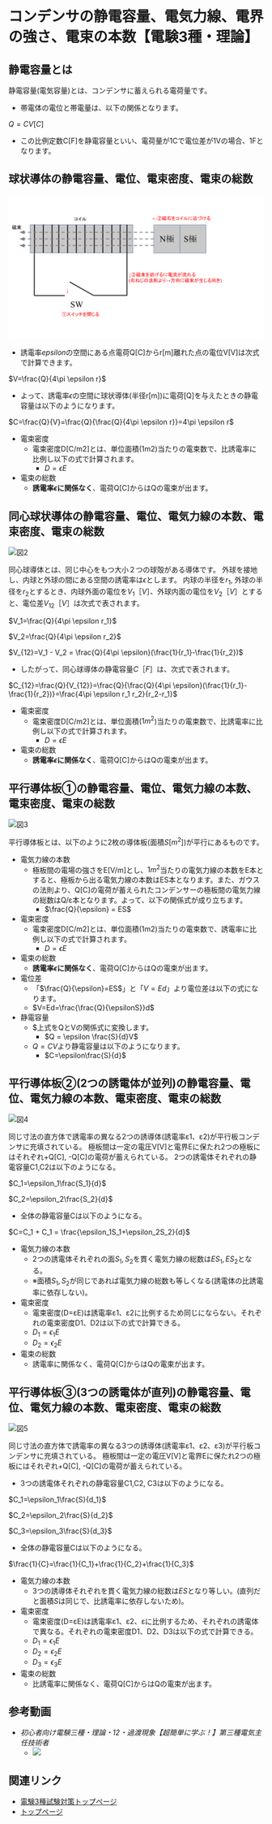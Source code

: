 # コンデンサの静電容量、電気力線、電界の強さ、電束の本数【電験3種・理論】

## 静電容量とは

静電容量(電気容量)とは、コンデンサに蓄えられる電荷量です。

- 帯電体の電位と帯電量は、以下の関係となります。

$Q=CV[C]$

- この比例定数C[F]を静電容量といい、電荷量が1Cで電位差が1Vの場合、1Fとなります。

## 球状導体の静電容量、電位、電束密度、電束の総数

![図1](./assets/2-4-faradays-electromagnetic-induction1.png)  

- 誘電率$epsilon$の空間にある点電荷Q[C]からr[m]離れた点の電位V[V]は次式で計算できます。

$V=\frac{Q}{4\pi \epsilon r}$

- よって、誘電率$\epsilon$の空間に球状導体(半径r[m])に電荷[Q]を与えたときの静電容量は以下のようになります。

$C=\frac{Q}{V}=\frac{Q}{\frac{Q}{4\pi \epsilon r}}=4\pi \epsilon r$

- 電束密度
    - 電束密度D[C/m2]とは、単位面積(1m2)当たりの電束数で、比誘電率に比例し以下の式で計算されます。
        - $D=\epsilon E$
- 電束の総数
    - **誘電率$\epsilon$に関係なく**、電荷Q[C]からはQの電束が出ます。

## 同心球状導体の静電容量、電位、電気力線の本数、電束密度、電束の総数

![図2](./assets/2-4-faradays-electromagnetic-induction2.png)  

同心球導体とは、同じ中心をもつ大小２つの球殻がある導体です。
外球を接地し、内球と外球の間にある空間の誘電率は$\epsilon$とします。
内球の半径を$r_1$, 外球の半径を$r_2$とするとき、内球外面の電位を$V_1［V］$、外球内面の電位を$V_2［V］$とすると、電位差$V_{12}［V］$は次式で表されます。

$V_1=\frac{Q}{4\pi \epsilon r_1}$

$V_2=\frac{Q}{4\pi \epsilon r_2}$

$V_{12}=V_1 - V_2 = \frac{Q}{4\pi \epsilon}(\frac{1}{r_1}-\frac{1}{r_2})$

- したがって、同心球導体の静電容量$C［F］$は、次式で表されます。

$C_{12}=\frac{Q}{V_{12}}=\frac{Q}{\frac{Q}{4\pi \epsilon}(\frac{1}{r_1}-\frac{1}{r_2})}=\frac{4\pi \epsilon r_1 r_2}{r_2-r_1}$

- 電束密度
    - 電束密度D[C/m2]とは、単位面積($1m^2$)当たりの電束数で、比誘電率に比例し以下の式で計算されます。
        - $D=\epsilon E$
 - 電束の総数
    - **誘電率$\epsilon$に関係なく**、電荷Q[C]からはQの電束が出ます。

## 平行導体板①の静電容量、電位、電気力線の本数、電束密度、電束の総数

![図3](./assets/2-4-faradays-electromagnetic-induction3.png)  

平行導体板とは、以下のように2枚の導体板(面積$S[m^2]$)が平行にあるものです。

- 電気力線の本数
    - 極板間の電場の強さをE[V/m]とし、$1m^2$当たりの電気力線の本数をE本とすると、極板から出る電気力線の本数はES本となります。また、ガウスの法則より、Q[C]の電荷が蓄えられたコンデンサーの極板間の電気力線の総数はQ/ε本となります。よって、以下の関係式が成り立ちます。
        - $\frac{Q}{\epsilon} = ES$
- 電束密度
    - 電束密度D[C/m2]とは、単位面積(1m2)当たりの電束数で、誘電率に比例し以下の式で計算されます。
        - $D=\epsilon E$
- 電束の総数
    - **誘電率$\epsilon$に関係なく**、電荷Q[C]からはQの電束が出ます。
- 電位差
    - 「$\frac{Q}{\epsilon}=ES$」と「$V=Ed$」より電位差は以下の式になります。
    - $V=Ed=\frac{\frac{Q}{\epsilonS}}d$
- 静電容量
    - $上式をQとVの関係式に変換します。
        - $Q = \epsilon \frac{S}{d}V$
    - $Q=CV$より静電容量は以下のようになります。
        - $C=\epsilon\frac{S}{d}$


## 平行導体板②(2つの誘電体が並列)の静電容量、電位、電気力線の本数、電束密度、電束の総数

![図4](./assets/2-4-faradays-electromagnetic-induction4.png)  

同じ寸法の直方体で誘電率の異なる2つの誘導体(誘電率ε1、ε2)が平行板コンデンサに充填されている。
極板間は一定の電圧V[V]と電界Eに保たれ2つの極板にはそれぞれ+Q[C], -Q[C]の電荷が蓄えられている。
2つの誘電体それぞれの静電容量C1,C2は以下のようになる。

$C_1=\epsilon_1\frac{S_1}{d}$

$C_2=\epsilon_2\frac{S_2}{d}$


- 全体の静電容量Cは以下のようになる。

$C=C_1 + C_1 = \frac{\epsilon_1S_1+\epsilon_2S_2}{d}$

- 電気力線の本数
    - 2つの誘電体それぞれの面$S_1, S_2$を貫く電気力線の総数は$ES_1, ES_2$となる。
    - ※面積$S_1, S_2$が同じであれば電気力線の総数も等しくなる(誘電体の比誘電率に依存しない)。
- 電束密度
    - 電束密度(D=εE)は誘電率ε1、ε2に比例するため同じにならない。それぞれの電束密度D1、D2は以下の式で計算できる。
    - $D_1=\epsilon_1 E$
    - $D_2=\epsilon_2 E$
- 電束の総数
    - 誘電率に関係なく、電荷Q[C]からはQの電束が出ます。

## 平行導体板③(3つの誘電体が直列)の静電容量、電位、電気力線の本数、電束密度、電束の総数

![図5](./assets/2-4-faradays-electromagnetic-induction5.png)  

同じ寸法の直方体で誘電率の異なる3つの誘導体(誘電率ε1、ε2、ε3)が平行板コンデンサに充填されている。
極板間は一定の電圧V[V]と電界Eに保たれ2つの極板にはそれぞれ+Q[C], -Q[C]の電荷が蓄えられている。

- 3つの誘電体それぞれの静電容量C1,C2, C3は以下のようになる。

$C_1=\epsilon_1\frac{S}{d_1}$

$C_2=\epsilon_2\frac{S}{d_2}$

$C_3=\epsilon_3\frac{S}{d_3}$

- 全体の静電容量Cは以下のようになる。

$\frac{1}{C}=\frac{1}{C_1}+\frac{1}{C_2}+\frac{1}{C_3}$

- 電気力線の本数
    - 3つの誘導体それぞれを貫く電気力線の総数は$ES$となり等しい。(直列だと面積$S$は同じで、比誘電率に依存しないため)。
- 電束密度
    - 電束密度(D=εE)は誘電率ε1、ε2、εに比例するため、それぞれの誘電体で異なる。それぞれの電束密度D1、D2、D3は以下の式で計算できる。
    - $D_1=\epsilon_1 E$
    - $D_2=\epsilon_2 E$
    - $D_3=\epsilon_3 E$
- 電束の総数
    - 比誘電率に関係なく、電荷Q[C]からはQの電束が出ます。

## 参考動画

- *初心者向け電験三種・理論・12・過渡現象【超簡単に学ぶ！】第三種電気主任技術者*
    - [![](https://img.youtube.com/vi/HZUpaZjXmxY/0.jpg)](https://www.youtube.com/watch?v=HZUpaZjXmxY)

## 関連リンク

- [電験3種試験対策トップページ](../index.md)
- [トップページ](../../../index.md)